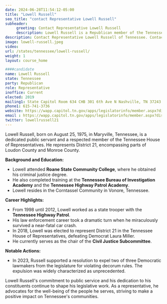 ```yaml
---
date: 2024-06-28T11:54:12-05:00
title: "Lowell Russell"
seo_title: "contact Representative Lowell Russell"
subheader:
     greeting: Contact Representative Lowell Russell
     description: Lowell Russell is a Republican member of the Tennessee House of Representatives for the 21st district, which includes parts of Loudon County and Monroe County
description: Contact Representative Lowell Russell of Tennessee. Contact information for Lowell Russell includes email address, phone number, and mailing address.
image: lowell-russell.jpeg
video:
url: /states/tennessee/lowell-russell/
weight: 1
layout: course_home

####candidate
name: Lowell Russell
state: Tennessee
party: Republican
role: Representative
inoffice: Current
elected: 2019
mailing1: State Capitol Room 634 CHB 301 6th Ave N Nashville, TN 37243
phone1: 615-741-3736
website: https://wapp.capitol.tn.gov/apps/legislatorinfo/member.aspx?district=H21/
email : https://wapp.capitol.tn.gov/apps/legislatorinfo/member.aspx?district=H21/
twitter: lowellrussell21
---
```

Lowell Russell, born on August 25, 1975, in Maryville, Tennessee, is a dedicated public servant and a respected member of the Tennessee House of Representatives. He represents District 21, encompassing parts of Loudon County and Monroe County.

**Background and Education:**
- Lowell attended **Roane State Community College**, where he obtained his criminal justice degree.
- He also completed training at the **Tennessee Bureau of Investigation Academy** and the **Tennessee Highway Patrol Academy**.
- Lowell resides in the Corntassel Community in Vonore, Tennessee.

**Career Highlights:**
- From 1998 until 2012, Lowell worked as a state trooper with the **Tennessee Highway Patrol**.
- His law enforcement career took a dramatic turn when he miraculously survived a near-fatal car crash.
- In 2018, Lowell was elected to represent District 21 in the Tennessee House of Representatives, defeating Democrat Laura Miller.
- He currently serves as the chair of the **Civil Justice Subcommittee**.

**Notable Actions:**
- In 2023, Russell supported a resolution to expel two of three Democratic lawmakers from the legislature for violating decorum rules. The expulsion was widely characterized as unprecedented.

Lowell Russell's commitment to public service and his dedication to his constituents continue to shape his legislative work. As a representative, he advocates for the well-being of the people he serves, striving to make a positive impact on Tennessee's communities.
